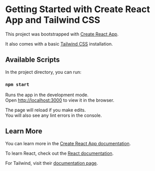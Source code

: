 # Getting Started with Create React App and Tailwind CSS

This project was bootstrapped with [Create React App](https://github.com/facebook/create-react-app).

It also comes with a basic [Tailwind CSS](https://tailwindcss.com/) installation.

## Available Scripts

In the project directory, you can run:

### `npm start`

Runs the app in the development mode.\
Open [http://localhost:3000](http://localhost:3000) to view it in the browser.

The page will reload if you make edits.\
You will also see any lint errors in the console.

## Learn More

You can learn more in the [Create React App documentation](https://facebook.github.io/create-react-app/docs/getting-started).

To learn React, check out the [React documentation](https://beta.reactjs.org/).

For Tailwind, visit their [documentation page](https://tailwindcss.com/docs/installation).
